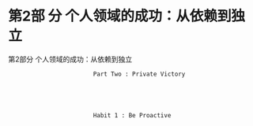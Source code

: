 # 第2部 分 个人领域的成功：从依赖到独立

第2部分 个人领域的成功：从依赖到独立




			 				Part Two : Private Victory





			 				Habit 1 : Be Proactive
